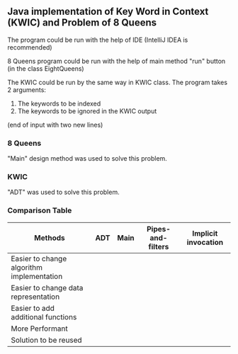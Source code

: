 ## Java implementation of Key Word in Context (KWIC) and Problem of 8 Queens

The program could be run with the help of IDE (IntelliJ IDEA is recommended)

8 Queens program could be run with the help of main method "run" button (in the class EightQueens)

The KWIC could be run by the same way in KWIC class. 
The program takes 2 arguments:
1. The keywords to be indexed
2. The keywords to be ignored in the KWIC output 

(end of input with two new lines)


### 8 Queens
"Main" design method was used to solve this problem.

### KWIC
"ADT" was used to solve this problem.

### Comparison Table

| Methods  | ADT | Main | Pipes-and-filters | Implicit invocation |
| ------------- | ------------- | ------------- | ------------- | ------------- |
| Easier to change algorithm implementation  |
| Easier to change data representation  | 
| Easier to add additional functions |
| More Performant |
| Solution to be reused|

